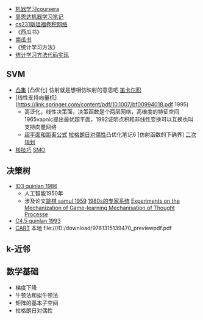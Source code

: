 - [机器学习coursera](https://www.coursera.org/learn/machine-learning/lecture/zcAuT/welcome-to-machine-learning)
- [吴恩达机器学习笔记](http://www.ai-start.com/ml2014/)
- [cs231斯坦福卷积网络](http://cs231n.stanford.edu/)
- 《西瓜书》
- [南瓜书](https://datawhalechina.github.io/pumpkin-book/#/)
- 《统计学习方法》
- [统计学习方法代码实现](https://github.com/Dod-o/Statistical-Learning-Method_Code)
## SVM
- [凸集](https://blog.csdn.net/liuweiyuxiang/article/details/99888556) [凸优化] 仿射就是想相仿映射的意思吧 [笛卡尔积](https://blog.csdn.net/GabeLoganNewell/article/details/109095298)
- [线性支持向量机](https://link.springer.com/content/pdf/10.1007/bf00994018.pdf 1995)
  - 高泛化，线性决策面，决策函数是个两层网络，高维度的特征空间 1965vapnic提出最优超平面，1992证明点积和非线性变换可以互换也叫支持向量网络
  - [超平面和距离公式](https://www.jianshu.com/p/ba02b92baaaf) [拉格朗日对偶性](https://www.zhihu.com/search?type=content&q=%E6%8B%89%E6%A0%BC%E6%9C%97%E6%97%A5%E4%BC%98%E5%8C%96)凸优化笔记6 [仿射函数的下确界] [二次规划](https://zhuanlan.zhihu.com/p/375762164)
- [核技巧](https://www.researchgate.net/profile/Bernhard-Boser/publication/2376111_A_Training_Algorithm_for_Optimal_Margin_Classifier/links/560eccc208ae0fc513ee8fc9/A-Training-Algorithm-for-Optimal-Margin-Classifier.pdf) [SMO](https://www.researchgate.net/profile/John-Platt-2/publication/234786663_Fast_Training_of_Support_Vector_Machines_Using_Sequential_Minimal_Optimization/links/00b4952539b71249bc000000/Fast-Training-of-Support-Vector-Machines-Using-Sequential-Minimal-Optimization.pdf)
## 决策树
- [ID3  quinlan 1986](https://link.springer.com/content/pdf/10.1007/BF00116251.pdf)
  - 人工智能1950年
  - 涉及论文[跳棋 samul 1959](https://hci.iwr.uni-heidelberg.de/system/files/private/downloads/636026949/report_frank_gabel.pdf)   [1980s的专家系统](https://stacks.stanford.edu/file/druid:vf069sz9374/vf069sz9374.pdf) [Experiments on the Mechanization of Game-learning
 Mechanisation of Thought Processe](https://watermark.silverchair.com/25-1-105.pdf?token=AQECAHi208BE49Ooan9kkhW_Ercy7Dm3ZL_9Cf3qfKAc485ysgAAAscwggLDBgkqhkiG9w0BBwagggK0MIICsAIBADCCAqkGCSqGSIb3DQEHATAeBglghkgBZQMEAS4wEQQM3STuoEmmKsJIqIkrAgEQgIICenUAzQcR64f9gr4oVyWoZ0IG8e7h5w_Yp3ZAHx-poB2W4h8y9YJfP_Kh-zKWfd98yaAfVTAtmaNsdqCxOfFY0Z-PuxEiTeqUS5_87bE0iUYjckL3y_bVKCw8W943RH4RtYqE5xZjU0QGXVAlosWPr4TBV_QGsIjGsTY7pDaSpeisnh4_EY2bJzAQTY9W5X0HAzSjM5ta6naaxExb0POl8W2eRLZIzHLzmziWn_Fp2BDAeDpFgYfQoisqXmoEeJIXrGSzhOTDTZFQ_eB5IHa1tWLNyWxGlt3FYbTQVX62_xSqGgJbr0-KKnmHUyq5YrT7RGGH83jPVpSXhVyjSITzifffsA1dm-z-rpXQOBZRvUDHOMFMZQZe1DM48KLVnS5ROJgyl5jwp4PHLoThTCVVHn085W4Ol1yRYzXOjUo0_QEf9IVrls2qrSR1mP1uQrHHNaceNBbK3sni3IamScF2XrPjfdSCTvi_sNu7Dv9jvE7rvJYtdN0DaK_B3t6FC--k0W0p2Xx6wsWLvn3d-Omz1NT6dc6SnjJbZ9Eh5NAH8dWFUGA1Tc_JaMrJH4aRpG9bNHTnOGKtbpBf3ujRie3_gbLp5OlFjj3yFk5lXkUoJpm3FDYs2VI4KKiH4IV_sKiqDY7DmfFJ4J5WiMGcowaJvmegbBWy8xIZgWFonnNXxo8VBHpoEjXnRfonsJDoRgippeMx2nmlIHkqO6OktxF4DDN6GWqV7Mh6B1lru1q2i4g-KPW_GJm42CzuSpyoY4cq9BH66jSPgJpKTFdqpWyCpWEOrE1bvf_-7rUbuYUcx4MAGnLD9dSsdzPfOk58STzfUFaIt4bcGgzLLmY)
- [C4.5 quinlan 1993](http://server3.eca.ir/isi/forum/Programs%20for%20Machine%20Learning.pdf)
- [CART](https://www.taylorfrancis.com/books/mono/10.1201/9781315139470/classification-regression-trees-leo-breiman-jerome-friedman-richard-olshen-charles-stone) 本地  file:///D:/download/9781315139470_previewpdf.pdf
## k-近邻
## 数学基础
- 梯度下降
- 牛顿法和拟牛顿法
- 矩阵的基本子空间
- 拉格朗日对偶性
